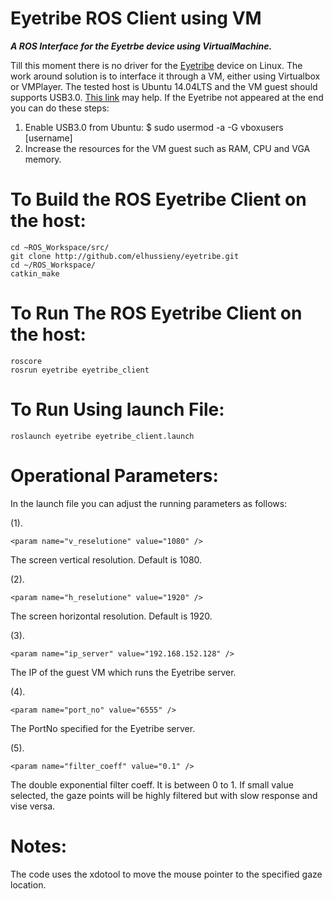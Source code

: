 # Eyetribe ROS Client using VM
***A ROS Interface for the Eyetrbe device using VirtualMachine.***

Till this moment there is no driver for the [Eyetribe](http://theeyetribe.com/) device on Linux. The work around solution is to interface it through a VM, either using Virtualbox or VMPlayer. The tested host is Ubuntu 14.04LTS and the VM guest should supports USB3.0. [This link](http://forum.cogsci.nl/index.php?p=/discussion/1590/using-the-eyetribe-on-linux-ubuntu-through-virtualbox/p1) may help.
If the Eyetribe not appeared at the end you can do these steps:
  
  1. Enable USB3.0 from Ubuntu:
      $ sudo usermod -a -G vboxusers [username]
  2. Increase the resources for the VM guest such as RAM, CPU and VGA memory.

# To Build the ROS Eyetribe Client on the host:

    cd ~ROS_Workspace/src/
    git clone http://github.com/elhussieny/eyetribe.git
    cd ~/ROS_Workspace/
    catkin_make

# To Run The ROS Eyetribe Client on the host: 

    roscore
    rosrun eyetribe eyetribe_client

# To Run Using launch File:
    roslaunch eyetribe eyetribe_client.launch

# Operational Parameters:
  In the launch file you can adjust the running parameters as follows:

  (1).

    <param name="v_reselutione" value="1080" />

The screen vertical resolution. Default is 1080.

  (2).

    <param name="h_reselutione" value="1920" />

The screen horizontal resolution. Default is 1920.

  (3).

    <param name="ip_server" value="192.168.152.128" />

The IP of the guest VM which runs the Eyetribe server. 

  (4).

    <param name="port_no" value="6555" />

The PortNo specified for the Eyetribe server. 

  (5).

    <param name="filter_coeff" value="0.1" />

The double exponential filter coeff. It is between 0 to 1. If small value selected, the gaze points will be highly filtered but with slow response and vise versa. 

# Notes:
The code uses the xdotool to move the mouse pointer to the specified gaze location.